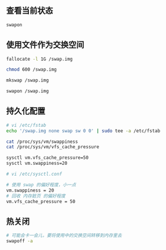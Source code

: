 
## 查看当前状态

```sh
swapon
```

## 使用文件作为交换空间

```sh
fallocate -l 1G /swap.img

chmod 600 /swap.img

mkswap /swap.img

swapon /swap.img
```

## 持久化配置

```sh
# vi /etc/fstab
echo '/swap.img none swap sw 0 0' | sudo tee -a /etc/fstab
```

```sh
cat /proc/sys/vm/swappiness
cat /proc/sys/vm/vfs_cache_pressure

sysctl vm.vfs_cache_pressure=50
sysctl vm.swappiness=20

# vi /etc/sysctl.conf

# 使用 swap 的偏好程度，小一点
vm.swappiness = 20
# 回收 内存脏页 的偏好程度
vm.vfs_cache_pressure = 50
```

## 热关闭

```sh
# 可能会卡一会儿，要将使用中的交换空间转移到内存里去
swapoff -a
```